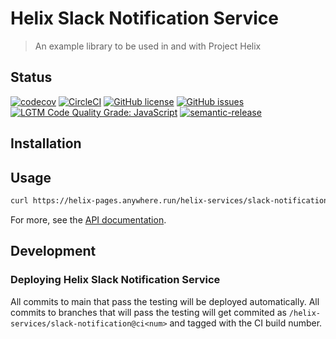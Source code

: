 # Helix Slack Notification Service

> An example library to be used in and with Project Helix

## Status
[![codecov](https://img.shields.io/codecov/c/github/adobe/helix-slack-notification.svg)](https://codecov.io/gh/adobe/helix-slack-notification)
[![CircleCI](https://img.shields.io/circleci/project/github/adobe/helix-slack-notification.svg)](https://circleci.com/gh/adobe/helix-slack-notification)
[![GitHub license](https://img.shields.io/github/license/adobe/helix-slack-notification.svg)](https://github.com/adobe/helix-slack-notification/blob/main/LICENSE.txt)
[![GitHub issues](https://img.shields.io/github/issues/adobe/helix-slack-notification.svg)](https://github.com/adobe/helix-slack-notification/issues)
[![LGTM Code Quality Grade: JavaScript](https://img.shields.io/lgtm/grade/javascript/g/adobe/helix-slack-notification.svg?logo=lgtm&logoWidth=18)](https://lgtm.com/projects/g/adobe/helix-slack-notification)
[![semantic-release](https://img.shields.io/badge/%20%20%F0%9F%93%A6%F0%9F%9A%80-semantic--release-e10079.svg)](https://github.com/semantic-release/semantic-release)

## Installation

## Usage

```bash
curl https://helix-pages.anywhere.run/helix-services/slack-notification@v1
```

For more, see the [API documentation](docs/API.md).

## Development

### Deploying Helix Slack Notification Service

All commits to main that pass the testing will be deployed automatically. All commits to branches that will pass the testing will get commited as `/helix-services/slack-notification@ci<num>` and tagged with the CI build number.
